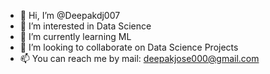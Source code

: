 - 👋 Hi, I’m @Deepakdj007
- 👀 I’m interested in Data Science
- 🌱 I’m currently learning ML
- 💞️ I’m looking to collaborate on Data Science Projects
- 📫 You can reach me by mail: deepakjose000@gmail.com

<!---
Deepakdj007/Deepakdj007 is a ✨ special ✨ repository because its `README.md` (this file) appears on your GitHub profile.
You can click the Preview link to take a look at your changes.
--->
